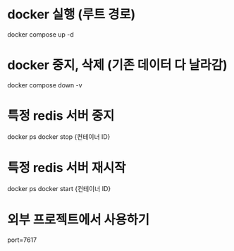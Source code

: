 # docker 실행 (루트 경로)
docker compose up -d

# docker 중지, 삭제 (기존 데이터 다 날라감)
docker compose down -v

# 특정 redis 서버 중지
docker ps
docker stop {컨테이너 ID}

# 특정 redis 서버 재시작
docker ps
docker start {컨테이너 ID}

# 외부 프로젝트에서 사용하기
port=7617
